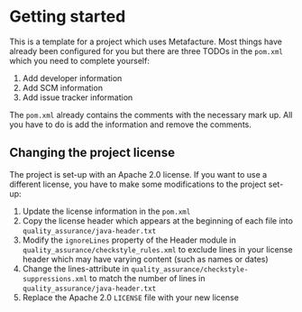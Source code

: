 # Getting started

This is a template for a project which uses Metafacture. Most things
have already been configured for you but there are three TODOs in the
`pom.xml` which you need to complete yourself:
 
1. Add developer information
2. Add SCM information
3. Add issue tracker information

The `pom.xml` already contains the comments with the necessary mark up.
All you have to do is add the information and remove the comments.


## Changing the project license

The project is set-up with an Apache 2.0 license. If you want to use a
different license, you have to make some modifications to the project
set-up:

1. Update the license information in the `pom.xml`
2. Copy the license header which appears at the beginning of each file 
    into `quality_assurance/java-header.txt`
3. Modify the `ignoreLines` property of the Header module in 
    `quality_assurance/checkstyle_rules.xml` to exclude lines in your
    license header which may have varying content (such as names or
    dates)
4. Change the lines-attribute in
    `quality_assurance/checkstyle-suppressions.xml` to match the number
    of lines in `quality_assurance/java-header.txt`
5. Replace the Apache 2.0 `LICENSE` file with your new license